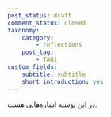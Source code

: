 ```yaml
---
post_status: draft
comment_status: closed
taxonomy:
    category:
        - reflections
    post_tag:
        - TAG1
custom_fields:
    subtitle: subtitle
    short_introduction: yes
---
```



در این نوشته اشاره‌هایی هست.
